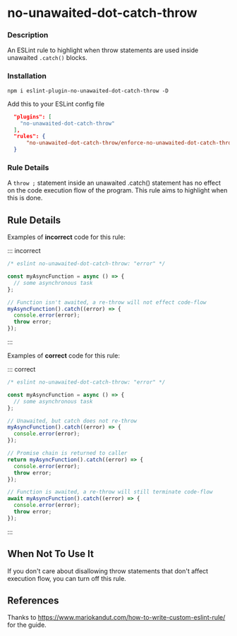 # no-unawaited-dot-catch-throw

### Description

An ESLint rule to highlight when throw statements are used inside unawaited `.catch()` blocks.

### Installation

`npm i eslint-plugin-no-unawaited-dot-catch-throw -D`

Add this to your ESLint config file

```json
  "plugins": [
    "no-unawaited-dot-catch-throw"
  ],
  "rules": {
      "no-unawaited-dot-catch-throw/enforce-no-unawaited-dot-catch-throw": "error"
  }
```

### Rule Details

A `throw ;` statement inside an unawaited .catch() statement has no effect on the code execution flow of the program. This rule aims to highlight when this is done.

## Rule Details

Examples of **incorrect** code for this rule:

::: incorrect

```js
/* eslint no-unawaited-dot-catch-throw: "error" */

const myAsyncFunction = async () => { 
  // some asynchronous task
};

// Function isn't awaited, a re-throw will not effect code-flow
myAsyncFunction().catch((error) => {
  console.error(error);
  throw error;
});

```

:::

Examples of **correct** code for this rule:

::: correct

```js
/* eslint no-unawaited-dot-catch-throw: "error" */

const myAsyncFunction = async () => { 
  // some asynchronous task
};

// Unawaited, but catch does not re-throw
myAsyncFunction().catch((error) => {
  console.error(error);
});

// Promise chain is returned to caller
return myAsyncFunction().catch((error) => {
  console.error(error);
  throw error;
});

// Function is awaited, a re-throw will still terminate code-flow
await myAsyncFunction().catch((error) => {
  console.error(error);
  throw error;
});

```

:::

## When Not To Use It

If you don't care about disallowing throw statements that don't affect execution flow, you can turn off this rule.

## References

Thanks to https://www.mariokandut.com/how-to-write-custom-eslint-rule/ for the guide.